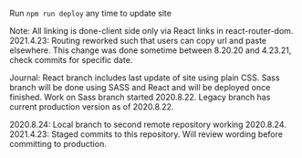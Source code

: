 Run `npm run deploy` any time to update site

Note:
All linking is done-client side only via React links in react-router-dom.
2021.4.23: Routing reworked such that users can copy url and paste elsewhere. This change was done sometime between 8.20.20 and 4.23.21, check commits for specific date.

Journal:
React branch includes last update of site using plain CSS. 
Sass branch will be done using SASS and React and will be deployed once finished. Work on Sass branch started 2020.8.22.
Legacy branch has current production version as of 2020.8.22.

2020.8.24: Local branch to second remote repository working 2020.8.24.
2021.4.23: Staged commits to this repository. Will review wording before committing to production.
